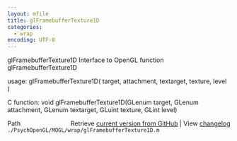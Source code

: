 ```yaml
---
layout: mfile
title: glFramebufferTexture1D
categories:
  - wrap
encoding: UTF-8
---
```


glFramebufferTexture1D  Interface to OpenGL function glFramebufferTexture1D

usage:  glFramebufferTexture1D( target, attachment, textarget, texture, level )

C function:  void glFramebufferTexture1D(GLenum target, GLenum attachment, GLenum textarget, GLuint texture, GLint level)


<div class="code_header" style="text-align:right;">
  <span style="float:left;">Path&nbsp;&nbsp;</span> <span class="counter">Retrieve <a href=
  "https://raw.github.com/Psychtoolbox-3/Psychtoolbox-3/beta/./PsychOpenGL/MOGL/wrap/glFramebufferTexture1D.m">current version from GitHub</a> | View <a href=
  "https://github.com/Psychtoolbox-3/Psychtoolbox-3/commits/beta/./PsychOpenGL/MOGL/wrap/glFramebufferTexture1D.m">changelog</a></span>
</div>
<div class="code">
  <code>./PsychOpenGL/MOGL/wrap/glFramebufferTexture1D.m</code>
</div>
